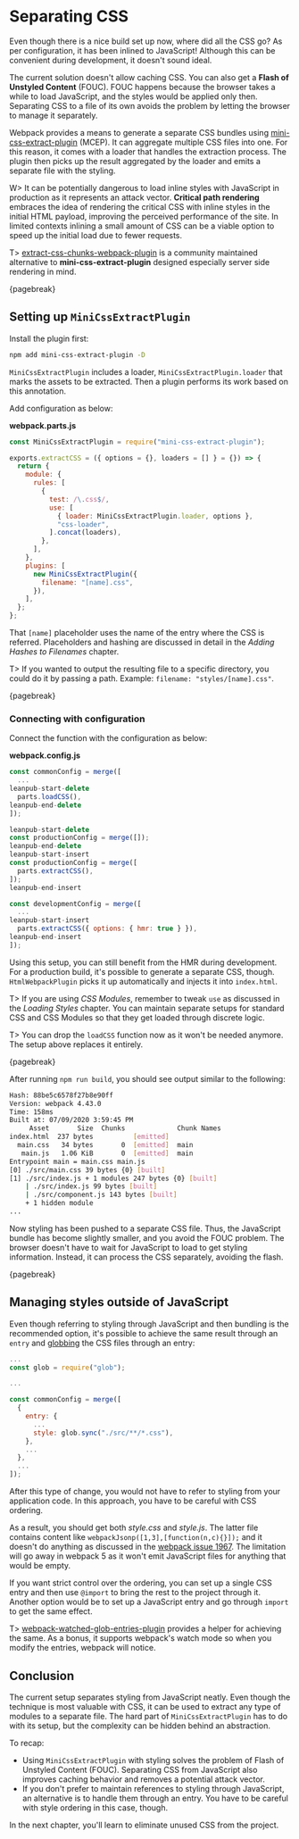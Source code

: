 # Separating CSS

Even though there is a nice build set up now, where did all the CSS go? As per configuration, it has been inlined to JavaScript! Although this can be convenient during development, it doesn't sound ideal.

The current solution doesn't allow caching CSS. You can also get a **Flash of Unstyled Content** (FOUC). FOUC happens because the browser takes a while to load JavaScript, and the styles would be applied only then. Separating CSS to a file of its own avoids the problem by letting the browser to manage it separately.

Webpack provides a means to generate a separate CSS bundles using [mini-css-extract-plugin](https://www.npmjs.com/package/mini-css-extract-plugin) (MCEP). It can aggregate multiple CSS files into one. For this reason, it comes with a loader that handles the extraction process. The plugin then picks up the result aggregated by the loader and emits a separate file with the styling.

W> It can be potentially dangerous to load inline styles with JavaScript in production as it represents an attack vector. **Critical path rendering** embraces the idea of rendering the critical CSS with inline styles in the initial HTML payload, improving the perceived performance of the site. In limited contexts inlining a small amount of CSS can be a viable option to speed up the initial load due to fewer requests.

T> [extract-css-chunks-webpack-plugin](https://github.com/faceyspacey/extract-css-chunks-webpack-plugin) is a community maintained alternative to **mini-css-extract-plugin** designed especially server side rendering in mind.

{pagebreak}

## Setting up `MiniCssExtractPlugin`

Install the plugin first:

```bash
npm add mini-css-extract-plugin -D
```

`MiniCssExtractPlugin` includes a loader, `MiniCssExtractPlugin.loader` that marks the assets to be extracted. Then a plugin performs its work based on this annotation.

Add configuration as below:

**webpack.parts.js**

```javascript
const MiniCssExtractPlugin = require("mini-css-extract-plugin");

exports.extractCSS = ({ options = {}, loaders = [] } = {}) => {
  return {
    module: {
      rules: [
        {
          test: /\.css$/,
          use: [
            { loader: MiniCssExtractPlugin.loader, options },
            "css-loader",
          ].concat(loaders),
        },
      ],
    },
    plugins: [
      new MiniCssExtractPlugin({
        filename: "[name].css",
      }),
    ],
  };
};
```

That `[name]` placeholder uses the name of the entry where the CSS is referred. Placeholders and hashing are discussed in detail in the _Adding Hashes to Filenames_ chapter.

T> If you wanted to output the resulting file to a specific directory, you could do it by passing a path. Example: `filename: "styles/[name].css"`.

{pagebreak}

### Connecting with configuration

Connect the function with the configuration as below:

**webpack.config.js**

```javascript
const commonConfig = merge([
  ...
leanpub-start-delete
  parts.loadCSS(),
leanpub-end-delete
]);

leanpub-start-delete
const productionConfig = merge([]);
leanpub-end-delete
leanpub-start-insert
const productionConfig = merge([
  parts.extractCSS(),
]);
leanpub-end-insert

const developmentConfig = merge([
  ...
leanpub-start-insert
  parts.extractCSS({ options: { hmr: true } }),
leanpub-end-insert
]);
```

Using this setup, you can still benefit from the HMR during development. For a production build, it's possible to generate a separate CSS, though. `HtmlWebpackPlugin` picks it up automatically and injects it into `index.html`.

T> If you are using _CSS Modules_, remember to tweak `use` as discussed in the _Loading Styles_ chapter. You can maintain separate setups for standard CSS and CSS Modules so that they get loaded through discrete logic.

T> You can drop the `loadCSS` function now as it won't be needed anymore. The setup above replaces it entirely.

{pagebreak}

After running `npm run build`, you should see output similar to the following:

```bash
Hash: 88be5c6578f27b8e90ff
Version: webpack 4.43.0
Time: 158ms
Built at: 07/09/2020 3:59:45 PM
     Asset       Size  Chunks             Chunk Names
index.html  237 bytes          [emitted]
  main.css   34 bytes       0  [emitted]  main
   main.js   1.06 KiB       0  [emitted]  main
Entrypoint main = main.css main.js
[0] ./src/main.css 39 bytes {0} [built]
[1] ./src/index.js + 1 modules 247 bytes {0} [built]
    | ./src/index.js 99 bytes [built]
    | ./src/component.js 143 bytes [built]
    + 1 hidden module
...
```

Now styling has been pushed to a separate CSS file. Thus, the JavaScript bundle has become slightly smaller, and you avoid the FOUC problem. The browser doesn't have to wait for JavaScript to load to get styling information. Instead, it can process the CSS separately, avoiding the flash.

{pagebreak}

## Managing styles outside of JavaScript

Even though referring to styling through JavaScript and then bundling is the recommended option, it's possible to achieve the same result through an `entry` and [globbing](https://www.npmjs.com/package/glob) the CSS files through an entry:

```javascript
...
const glob = require("glob");

...

const commonConfig = merge([
  {
    entry: {
      ...
      style: glob.sync("./src/**/*.css"),
    },
    ...
  },
  ...
]);
```

After this type of change, you would not have to refer to styling from your application code. In this approach, you have to be careful with CSS ordering.

As a result, you should get both _style.css_ and _style.js_. The latter file contains content like `webpackJsonp([1,3],[function(n,c){}]);` and it doesn't do anything as discussed in the [webpack issue 1967](https://github.com/webpack/webpack/issues/1967). The limitation will go away in webpack 5 as it won't emit JavaScript files for anything that would be empty.

If you want strict control over the ordering, you can set up a single CSS entry and then use `@import` to bring the rest to the project through it. Another option would be to set up a JavaScript entry and go through `import` to get the same effect.

T> [webpack-watched-glob-entries-plugin](https://www.npmjs.com/package/webpack-watched-glob-entries-plugin) provides a helper for achieving the same. As a bonus, it supports webpack's watch mode so when you modify the entries, webpack will notice.

## Conclusion

The current setup separates styling from JavaScript neatly. Even though the technique is most valuable with CSS, it can be used to extract any type of modules to a separate file. The hard part of `MiniCssExtractPlugin` has to do with its setup, but the complexity can be hidden behind an abstraction.

To recap:

- Using `MiniCssExtractPlugin` with styling solves the problem of Flash of Unstyled Content (FOUC). Separating CSS from JavaScript also improves caching behavior and removes a potential attack vector.
- If you don't prefer to maintain references to styling through JavaScript, an alternative is to handle them through an entry. You have to be careful with style ordering in this case, though.

In the next chapter, you'll learn to eliminate unused CSS from the project.
